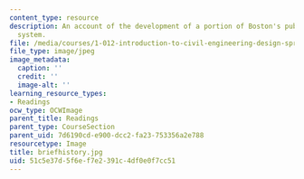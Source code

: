 ```yaml
---
content_type: resource
description: An account of the development of a portion of Boston's public transportation
  system.
file: /media/courses/1-012-introduction-to-civil-engineering-design-spring-2002/51c5e37d5f6ef7e2391c4df0e0f7cc51_briefhistory.jpg
file_type: image/jpeg
image_metadata:
  caption: ''
  credit: ''
  image-alt: ''
learning_resource_types:
- Readings
ocw_type: OCWImage
parent_title: Readings
parent_type: CourseSection
parent_uid: 7d6190cd-e900-dcc2-fa23-753356a2e788
resourcetype: Image
title: briefhistory.jpg
uid: 51c5e37d-5f6e-f7e2-391c-4df0e0f7cc51
---
```

